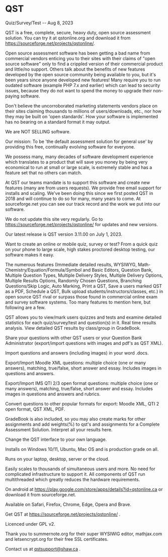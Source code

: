 # QST
Quiz/Survey/Test   --    Aug 8, 2023

QST is a free, complete, secure, heavy duty, open source assessment solution.
You can try it at qstonline.org and download it from https://sourceforge.net/projects/qstonline/. 

Open source assessment software has been getting a bad name from commercial vendors enticing you to their sites with their claims of "open source software" only to find a crippled version of their commercial product and little/no support.
Others talk about the benefits of new features developed by the open source community being available to you, but it's been years since anyone developed new features! 
Many require you to run oudated software (example PHP 7.x and earlier) which can lead to security issues, because they do not want to spend the money to upgrade their non-paying software.

Don't believe the uncorroborated marketing statements vendors place on their sites claiming thousands to millions of users/downloads, etc., nor how they may be built on 'open standards'. How your software is implemented has no bearing on a standard format it may output.

We are NOT SELLING software.

Our mission:
To be 'the default assessment solution for general use' by providing this free, continually evolving software for everyone.

We possess many, many decades of software development experience which translates to a product that will save you money by being very economical to run at small or large scale, is extremely stable and has a feature set that no others can match. 

At QST our teams mandate is to support this software and create new features (many are from users requests).
We provide free email support for installs and scaling.
We've been doing this since we first posted QST in 2018 and will continue to do so for many, many years to come.
At sourceforge.net you can see our track record and the work we put into our software.


We do not update this site very regularly. Go to https://sourceforge.net/projects/qstonline/ for updates and new versions.

Our latest release is QST version 3.11.00 on July 1, 2023.


Want to create an online or mobile quiz, survey or test? From a quick quiz on your phone to large scale, high stakes proctored desktop testing, our software makes it easy. 

The numerous features (Immediate detailed results, WYSIWYG, Math-Chemistry/Equation/Formula/Symbol and Basic Editors, Question Bank, Multiple Question Types, Multiple Delivery Styles, Multiple Delivery Options, Multiple Results Options, Randomly Chosen Questions, Branching Questions/Skip Logic, Auto Marking, Print a QST, Save a users marked QST as a PDF, Schedule a QST, Bulk upload students/instructors/classes, etc.) in open source QST rival or surpass those found in commercial online exam and survey software systems. Too many features to mention here, but following are a few.

QST allows you to view/mark users quizzes and tests and examine detailed statistics for each quiz/survey/test and question(s) in it. Real time results analysis. View detailed QST results by class/group in GradeBook.

Share your questions with other QST users or your Question Bank Administrator (export/import questions with images and pdf's as QST XML).

Import questions and answers (including images) in your word .docs.

Export/Import Moodle XML questions: multiple choice (one or many answers), matching, true/false, short answer and essay. Includes images in questions and answers.

Export/Import IMS QTI 2/3 open format questions: multiple choice (one or many answers), matching, true/false, short answer and essay. Includes images in questions and answers and rubrics.

Convert questions to other popular formats for export: Moodle XML, QTI 2 open format, QST XML, PDF.

GradeBook is also included, so you may also create marks for other assignments and add weights(%) to qst's and assignments for a Complete Assessment Solution. Interpret all your results here.

Change the QST interface to your own language.

Installs on Windows 10/11, Ubuntu, Mac OS and is production grade on all.

Runs on your laptop, desktop, server or the cloud.

Easily scales to thousands of simultaneous users and more.
No need for complicated infrastructure to support it. All components of QST run multithreaded which greatly reduces the hardware requirements. 

On android at https://play.google.com/store/apps/details?id=qstonline.ca or download it from sourceforge.net.

Available on Safari, Firefox, Chrome, Edge, Opera and Brave.

Get QST at https://sourceforge.net/projects/qstonline/ .

Licenced under GPL v2.

Thank you to summernote.org for their super WYSIWIG editor, mathjax.com and letsencrypt.org for their free SSL certificates.

Contact us at qstsupport@shaw.ca .

